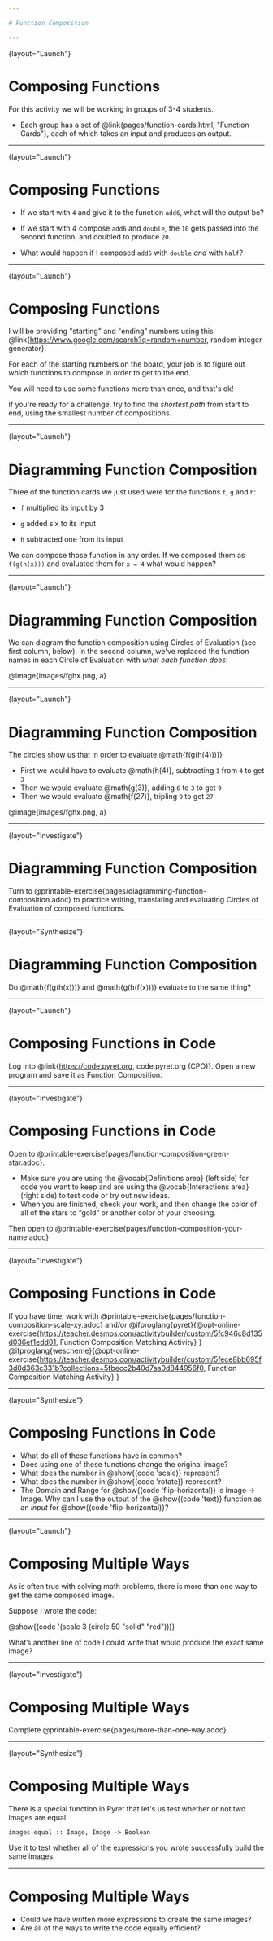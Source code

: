 ```yaml
---

# Function Composition

---
```

{layout="Launch"}
# Composing Functions 

For this activity we will be working in groups of 3-4 students.

- Each group has a set of @link{pages/function-cards.html, "Function Cards"}, each of which takes an input and produces an output. 

---
{layout="Launch"}
# Composing Functions

- If we start with `4` and give it to the function `add6`, what will the output be? 

- If we start with 4 compose `add6` and `double`, the `10` gets passed into the second function, and doubled to produce `20`. 

- What would happen if I composed `add6` with `double` _and_ with `half`? 
 
---
{layout="Launch"}
# Composing Functions

I will be providing "starting" and "ending" numbers using this @link{https://www.google.com/search?q=random+number, random integer generator}.

For each of the starting numbers on the board, your job is to figure out which functions to compose in order to get to the end.

You will need to use some functions more than once, and that's ok!

If you're ready for a challenge, try to find the _shortest path_ from start to end, using the smallest number of compositions.

---
{layout="Launch"}
# Diagramming Function Composition

Three of the function cards we just used were for the functions `f`, `g` and `h`:

* `f` multiplied its input by 3

* `g` added six to its input

* `h` subtracted one from its input

We can compose those function in any order. If we composed them as `f(g(h(x)))` and evaluated them for `x = 4` what would happen?

---
{layout="Launch"}
# Diagramming Function Composition

We can diagram the function composition using Circles of Evaluation (see first column, below). In the second column, we've replaced the function names in each Circle of Evaluation with _what each function does_:

@image{images/fghx.png, a}

---
{layout="Launch"}

# Diagramming Function Composition
The circles show us that in order to evaluate @math{f(g(h(4))))}

- First we would have to evaluate @math{h(4)}, subtracting `1` from `4` to get `3`
- Then we would evaluate @math{g(3)}, adding `6` to `3` to get `9`
- Then we would evaluate @math{f(27)}, tripling `9` to get `27`

@image{images/fghx.png, a}

---
{layout="Investigate"}
# Diagramming Function Composition

Turn to @printable-exercise{pages/diagramming-function-composition.adoc} to practice writing, translating and evaluating Circles of Evaluation of composed functions.

---
{layout="Synthesize"}
# Diagramming Function Composition

Do @math{f(g(h(x)))} and @math{g(h(f(x)))} evaluate to the same thing? 

<!--
Why not? _order matters!_
-->

---
{layout="Launch"}
# Composing Functions in Code 

Log into @link{https://code.pyret.org, code.pyret.org (CPO)}.
Open a new program and save it as Function Composition.

---
{layout="Investigate"}
# Composing Functions in Code 

Open to @printable-exercise{pages/function-composition-green-star.adoc}.

- Make sure you are using the @vocab{Definitions area} (left side) for code you want to keep and are using the @vocab{Interactions area} (right side) to test code or try out new ideas.
- When you are finished, check your work, and then change the color of all of the stars to “gold” or another color of your choosing.

Then open to @printable-exercise{pages/function-composition-your-name.adoc}

<!--
While students are exploring, be available for support but encourage student discussion to solve problems. Many student questions can be addressed with these responses:

Did you try drawing the Circle of Evaluation first? 
Did you check the contract? 
Have you pressed the Run button to save your Definitions changes?

Encourage students to practice writing comments in the code to describe what is being produced, using @ifproglang{wescheme}{`;`} @ifproglang{pyret}{`#`} at the beginning of the line.
-->

---
{layout="Investigate"}
# Composing Functions in Code

If you have time, work with @printable-exercise{pages/function-composition-scale-xy.adoc} and/or
@ifproglang{pyret}{@opt-online-exercise{https://teacher.desmos.com/activitybuilder/custom/5fc946c8d135d036ef1edd01, Function Composition Matching Activity}
}
@ifproglang{wescheme}{@opt-online-exercise{https://teacher.desmos.com/activitybuilder/custom/5fece8bb695f3d0d363c331b?collections=5fbecc2b40d7aa0d844956f0, Function Composition Matching Activity}
}

---
{layout="Synthesize"}
# Composing Functions in Code

- What do all of these functions have in common?
- Does using one of these functions change the original image?
- What does the number in @show{(code 'scale)} represent?
- What does the number in @show{(code 'rotate)} represent?
- The Domain and Range for @show{(code 'flip-horizontal)} is Image -> Image.  Why can I use the output of the @show{(code 'text)} function as an _input_ for @show{(code 'flip-horizontal)}?

<!-- 
Fun with Images!
Now that students have learned how to use all of these image-composing functions, you may want to give them a chance to create a design of their own, tasking them with using at least 4 functions to create an image of their choosing.

Our @link{../flags/index.shtml, Flags lesson} also dives deeper into image composition.
-->

---
{layout="Launch"}
# Composing Multiple Ways 

As is often true with solving math problems, there is more than one way to get the same composed image.

Suppose I wrote the code: 

@show{(code '(scale 3 (circle 50 "solid" "red")))}

What’s another line of code I could write that would produce the exact same image?
    
<!-- 
	@show{(code '(circle 150 "solid" "red"))}
-->

---
{layout="Investigate"}
# Composing Multiple Ways 

Complete @printable-exercise{pages/more-than-one-way.adoc}.

---
{layout="Synthesize"}
# Composing Multiple Ways 

There is a special function in Pyret that let's us test whether or not two images are equal.

`images-equal :: Image, Image -> Boolean`

Use it to test whether all of the expressions you wrote successfully build the same images.

---
# Composing Multiple Ways 

- Could we have written more expressions to create the same images?
- Are all of the ways to write the code equally efficient?
